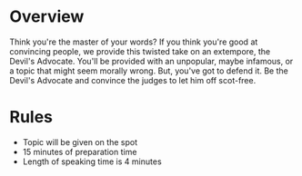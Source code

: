 <!-- TITLE: The Devil's Advocate -->
<!-- SUBTITLE: An event which will test your oratory skills and your ability to convince people in a cause they do not believe in -->

# Overview
Think you're the master of your words? If you think you're good at convincing people, we provide this twisted take on an extempore, the Devil's Advocate. 
You'll be provided with an unpopular, maybe infamous, or a topic that might seem morally wrong. But, you've got to defend it.
Be the Devil's Advocate and convince the judges to let him off scot-free.

# Rules

- Topic will be given on the spot
- 15 minutes of preparation time
- Length of speaking time is 4 minutes